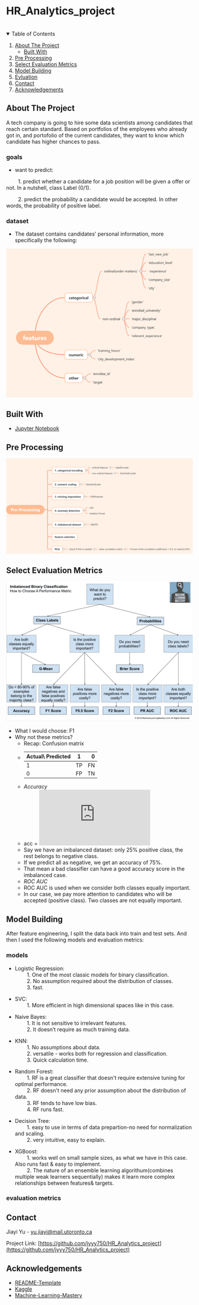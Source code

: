# HR_Analytics_project
<br>

<!-- TABLE OF CONTENTS -->
<details open="open">
  <summary>Table of Contents</summary>
  <ol>
    <li>
      <a href="#about-the-project">About The Project</a>
      <ul>
        <li><a href="#built-with">Built With</a></li>
      </ul>
    </li>
    <li><a href="#pre-processing">Pre Processing</a></li>
    <li><a href="#select-metrics">Select Evaluation Metrics</a></li>
    <li><a href="#model-building">Model Building</a></li>
    <li><a href="#evluation">Evluation</a></li>
    <li><a href="#contact">Contact</a></li>
    <li><a href="#acknowledgements">Acknowledgements</a></li>
  </ol>
</details>


<!-- ABOUT THE PROJECT -->
## About The Project
  A tech company is going to hire some data scientists among candidates that reach certain standard. Based on portfolios of the employees who already got in, and portofolio of the current candidates, they want to know which candidate has higher chances to pass.

### goals
* want to predict:

&emsp;&emsp; 1. predict whether a candidate for a job position will be given a offer or not. In a nutshell, class Label (0/1).

&emsp;&emsp; 2. predict the probability a candidate would be accepted. In other words, the probability of positive label.

### dataset
* The dataset contains candidates' personal information, more specifically the following:  
<img src="features.png">


## Built With
* [Jupyter Notebook](https://jupyter.org/)

## Pre Processing  
<img src="pre-processing.png">

## Select Evaluation Metrics  
<img src="evaluation metrics.jpg">

- What I would choose: F1  
- Why not these metrics?  
  - Recap: Confusion matrix
  - | Actual\ Predicted |       1        |       0       |
    |      :---         |     :---:      |      ---:     |
    |       1           |       TP       |       FN      |
    |       0           |       FP       |       TN      |
  - *Accuracy*
   - acc = ![](https://latex.codecogs.com/gif.latex?%5Cfrac%7BTP&plus;TN%7D%7BTP&plus;TN&plus;FP&plus;FN%7D)
   - Say we have an imbalanced dataset: only 25% positive class, the rest belongs to negative class.
   - If we predict all as negative, we get an accuracy of 75%.
   - That mean a bad classifier can have a good accuracy score in the imbalanced case.
  - *ROC AUC*
   - ROC AUC is used when we consider both classes equally important.
   - In our case, we pay more attention to candidates who will be accepted (positive class). Two classes are not equally important.



## Model Building
After feature engineering, I split the data back into train and test sets.
And then I used the following models and evaluation metrics:

### models
* Logistic Regression:  
&emsp;&emsp; 1. One of the most classic models for binary classification.    
&emsp;&emsp; 2. No assumption required about the distribution of classes.   
&emsp;&emsp; 3. fast.   

* SVC:  
&emsp;&emsp; 1. More efficient in high dimensional spaces like in this case.  

* Naive Bayes:  
&emsp;&emsp; 1. It is not sensitive to irrelevant features.  
&emsp;&emsp; 2. It doesn’t require as much training data.  

* KNN:  
&emsp;&emsp; 1. No assumptions about data.  
&emsp;&emsp; 2. versatile - works both for regression and classification.    
&emsp;&emsp; 3.  Quick calculation time.    

* Random Forest:  
&emsp;&emsp; 1. RF is a great classifier that doesn't require extensive tuning for optimal performance.  
&emsp;&emsp; 2. RF doesn't need any prior assumption about the distribution of data.  
&emsp;&emsp; 3. RF tends to have low bias.  
&emsp;&emsp; 4. RF runs fast.  

* Decision Tree:  
&emsp;&emsp; 1. easy to use in terms of data prepartion-no need for normalization and scaling.  
&emsp;&emsp; 2. very intuitive, easy to explain.  

* XGBoost:   
&emsp;&emsp; 1. works well on small sample sizes, as what we have in this case. Also runs fast & easy to implement.  
&emsp;&emsp; 2. The nature of an ensemble learning algorithum(combines multiple weak learners sequentially) makes it learn more complex relationships between features& targets.  


### evaluation metrics



<!-- CONTACT -->
## Contact

Jiayi Yu - yu.jiayi@mail.utoronto.ca

Project Link: [https://github.com/jyyy750/HR_Analytics_project](https://github.com/jyyy750/HR_Analytics_project)

<!-- ACKNOWLEDGEMENTS -->
## Acknowledgements
* [README-Template](https://github.com/othneildrew/Best-README-Template/blob/master/README.md#about-the-project)
* [Kaggle](https://www.kaggle.com/arashnic/hr-analytics-job-change-of-data-scientists)
* [Machine-Learning-Mastery](https://machinelearningmastery.com/framework-for-imbalanced-classification-projects/)
